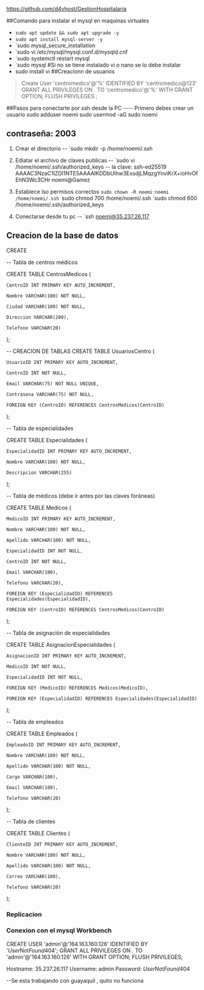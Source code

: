
https://github.com/d4vhost/GestionHospitalaria

##Comando para instalar el mysql en maquinas virtuales 
- `sudo apt update && sudo apt upgrade -y`
- `sudo apt install mysql-server -y`
- `sudo mysql_secure_installation
- `sudo vi /etc/mysql/mysql.conf.d/mysqld.cnf
- `sudo systemctl restart mysql
- `sudo mysql
#Si no se tiene instalado vi o nano se lo debe instalar 
- sudo install vi
##Creacionn de usuarios 
> Create User 'centromedico'@'%' IDENTIFIED BY 'centromedico@123'
> GRANT ALL PRIVILEGES ON *.* TO 'centromedico'@'%' WITH GRANT OPTION;
> FLUSH PRIVILEGES	;

##Pasos para conectarte por ssh desde la PC
---- Primero debes crear un usuario 
sudo adduser noemi
sudo usermod -aG sudo noemi

contraseña: 2003
-----
1. Crear el directorio
-- `sudo mkdir -p /home/noemi/.ssh
2. Ediatar el archivo de claves publicas
-- `sudo vi /home/noemi/.ssh/authorized_keys
-- la clave: 
ssh-ed25519 AAAAC3NzaC1lZDI1NTE5AAAAIKDDbUIhw3ExsdjLMqzgYnviKrX+ioHvOfEhN3Wc3CHr noemi@Gamez
3. Establece lso permisos correctos
`sudo chown -R noemi:noemi /home/noemi/.ssh
`sudo chmod 700 /home/noemi/.ssh
`sudo chmod 600 /home/noemi/.ssh/authorized_keys

4. Conectarse desde tu pc
-- `ssh noemi@35.237.26.117


## Creacion de la base de datos 
CREATE

-- Tabla de centros médicos 

CREATE TABLE CentrosMedicos ( 

    CentroID INT PRIMARY KEY AUTO_INCREMENT, 

    Nombre VARCHAR(100) NOT NULL, 

    Ciudad VARCHAR(100) NOT NULL, 

    Direccion VARCHAR(200), 

    Telefono VARCHAR(20) 

); 

-- CREACION DE TABLAS 
CREATE TABLE UsuariosCentro ( 

    UsuarioID INT PRIMARY KEY AUTO_INCREMENT, 

    CentroID INT NOT NULL, 

    Email VARCHAR(75) NOT NULL UNIQUE, 

    Contrasena VARCHAR(75) NOT NULL, 

    FOREIGN KEY (CentroID) REFERENCES CentrosMedicos(CentroID) 

); 



-- Tabla de especialidades 

CREATE TABLE Especialidades ( 

    EspecialidadID INT PRIMARY KEY AUTO_INCREMENT, 

    Nombre VARCHAR(100) NOT NULL, 

    Descripcion VARCHAR(255) 

); 

-- Tabla de médicos (debe ir antes por las claves foráneas) 

CREATE TABLE Medicos ( 

    MedicoID INT PRIMARY KEY AUTO_INCREMENT, 

    Nombre VARCHAR(100) NOT NULL, 

    Apellido VARCHAR(100) NOT NULL, 

    EspecialidadID INT NOT NULL, 

    CentroID INT NOT NULL, 

    Email VARCHAR(100), 

    Telefono VARCHAR(20), 

    FOREIGN KEY (EspecialidadID) REFERENCES Especialidades(EspecialidadID), 

    FOREIGN KEY (CentroID) REFERENCES CentrosMedicos(CentroID) 

); 

-- Tabla de asignación de especialidades 

CREATE TABLE AsignacionEspecialidades ( 

    AsignacionID INT PRIMARY KEY AUTO_INCREMENT, 

    MedicoID INT NOT NULL, 

    EspecialidadID INT NOT NULL, 

    FOREIGN KEY (MedicoID) REFERENCES Medicos(MedicoID), 

    FOREIGN KEY (EspecialidadID) REFERENCES Especialidades(EspecialidadID) 

); 

-- Tabla de empleados 

CREATE TABLE Empleados ( 

    EmpleadoID INT PRIMARY KEY AUTO_INCREMENT, 

    Nombre VARCHAR(100) NOT NULL, 

    Apellido VARCHAR(100) NOT NULL, 

    Cargo VARCHAR(100), 

    Email VARCHAR(100), 

    Telefono VARCHAR(20) 

); 

-- Tabla de clientes 

CREATE TABLE Clientes ( 

    ClienteID INT PRIMARY KEY AUTO_INCREMENT, 

    Nombre VARCHAR(100) NOT NULL, 

    Apellido VARCHAR(100) NOT NULL, 

    Correo VARCHAR(100), 

    Telefono VARCHAR(20) 

); 
  
  
### Replicacion 

### Conexion con el mysql Workbench
CREATE USER 'admin'@'164.163.160.126' IDENTIFIED BY '$User$Not$Found$404';
GRANT ALL PRIVILEGES ON *.* TO 'admin'@'164.163.160.126' WITH GRANT OPTION;
FLUSH PRIVILEGES;

Hostname: 35.237.26.117
Username: admin 
Password: $User$Not$Found$404

--Se esta trabajando con guayaquil , quito no funciona